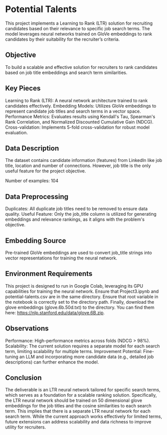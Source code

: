 # Potential Talents
This project implements a Learning to Rank (LTR) solution for recruiting candidates based on their relevance to specific job search terms. The model leverages neural networks trained on GloVe embeddings to rank candidates by their suitability for the recruiter’s criteria.

## Objective

To build a scalable and effective solution for recruiters to rank candidates based on job title embeddings and search term similarities.

## Key Pieces
Learning to Rank (LTR): A neural network architecture trained to rank candidates effectively.
Embedding Models: Utilizes GloVe embeddings to represent candidate job titles and search terms in a vector space.
Performance Metrics: Evaluates results using Kendall's Tau, Spearman's Rank Correlation, and Normalized Discounted Cumulative Gain (NDCG).
Cross-validation: Implements 5-fold cross-validation for robust model evaluation.

## Data Description

The dataset contains candidate information (features) from LinkedIn like job title, location and number of connections. However, job title is the only useful feature for the project objective.

Number of examples: 104

## Data Preprocessing
Duplicates: All duplicate job titles need to be removed to ensure data quality.
Useful Feature: Only the job_title column is utilized for generating embeddings and relevance rankings, as it aligns with the problem's objective.

## Embedding Source
Pre-trained GloVe embeddings are used to convert job_title strings into vector representations for training the neural network.

## Environment Requirements
This project is designed to run in Google Colab, leveraging its GPU capabilities for training the neural network. Ensure that Project3.ipynb and potential-talents.csv are in the same directory. Ensure that root variable in the notebook is correctly set to the directory path. Finally, download the glove embeddings (glove.6b.50d.txt) to the directory. You can find them here: https://nlp.stanford.edu/data/glove.6B.zip.

## Observations
Performance: High-performance metrics across folds (NDCG > 98%).
Scalability: The current solution requires a separate model for each search term, limiting scalability for multiple terms.
Improvement Potential: Fine-tuning an LLM and incorporating more candidate data (e.g., detailed job descriptions) can further enhance the model.

## Conclusion
The deliverable is an LTR neural network tailored for specific search terms, which serves as a foundation for a scalable ranking solution. Specifically, the LTR neural network should be trained on 50 dimensional glove embeddings for the job titles and the cosine similarities to each search term. This implies that there is a separate LTR neural network for each search term. While the current approach works effectively for limited terms, future extensions can address scalability and data richness to improve utility for recruiters.